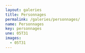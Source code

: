 ```yaml
---
layout: galeries
title: Personnages
permalink: /galeries/personnages/
name: Personnages
key: personnages
une: 05T31
images:
  - 05T31
---
```

